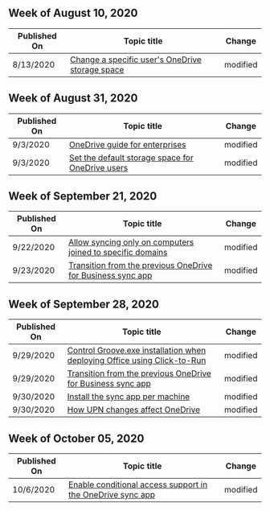 <!-- This file is generated automatically each week. Changes made to this file will be overwritten.-->



## Week of August 10, 2020


| Published On |Topic title | Change |
|------|------------|--------|
| 8/13/2020 | [Change a specific user's OneDrive storage space](/OneDrive/change-user-storage) | modified |


## Week of August 31, 2020


| Published On |Topic title | Change |
|------|------------|--------|
| 9/3/2020 | [OneDrive guide for enterprises](/OneDrive/plan-onedrive-enterprise) | modified |
| 9/3/2020 | [Set the default storage space for OneDrive users](/OneDrive/set-default-storage-space) | modified |


## Week of September 21, 2020


| Published On |Topic title | Change |
|------|------------|--------|
| 9/22/2020 | [Allow syncing only on computers joined to specific domains](/OneDrive/allow-syncing-only-on-specific-domains) | modified |
| 9/23/2020 | [Transition from the previous OneDrive for Business sync app](/OneDrive/transition-from-previous-sync-client) | modified |


## Week of September 28, 2020


| Published On |Topic title | Change |
|------|------------|--------|
| 9/29/2020 | [Control Groove.exe installation when deploying Office using Click-to-Run](/OneDrive/exclude-or-uninstall-previous-sync-client) | modified |
| 9/29/2020 | [Transition from the previous OneDrive for Business sync app](/OneDrive/transition-from-previous-sync-client) | modified |
| 9/30/2020 | [Install the sync app per machine](/OneDrive/per-machine-installation) | modified |
| 9/30/2020 | [How UPN changes affect OneDrive](/OneDrive/upn-changes) | modified |


## Week of October 05, 2020


| Published On |Topic title | Change |
|------|------------|--------|
| 10/6/2020 | [Enable conditional access support in the OneDrive sync app](/OneDrive/enable-conditional-access) | modified |
